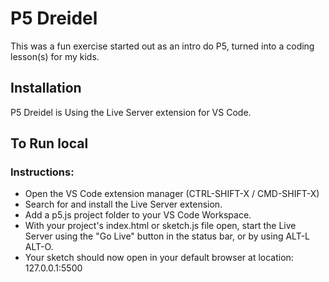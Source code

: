 # P5 Dreidel

This was a fun exercise started out as an intro do P5, turned into a coding lesson(s) for my kids.

## Installation

P5 Dreidel is Using the Live Server extension for VS Code. 

## To Run local

### Instructions:

* Open the VS Code extension manager (CTRL-SHIFT-X / CMD-SHIFT-X)
* Search for and install the Live Server extension.
* Add a p5.js project folder to your VS Code Workspace.
* With your project's index.html or sketch.js file open, start the Live Server using the "Go Live" button in the status bar, or by using ALT-L ALT-O.
* Your sketch should now open in your default browser at location: 127.0.0.1:5500